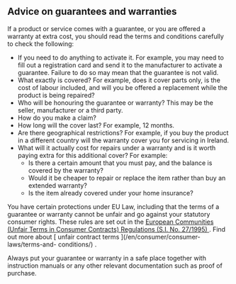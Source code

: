 ##  Advice on guarantees and warranties

If a product or service comes with a guarantee, or you are offered a warranty
at extra cost, you should read the terms and conditions carefully to check the
following:

  * If you need to do anything to activate it. For example, you may need to fill out a registration card and send it to the manufacturer to activate a guarantee. Failure to do so may mean that the guarantee is not valid. 
  * What exactly is covered? For example, does it cover parts only, is the cost of labour included, and will you be offered a replacement while the product is being repaired? 
  * Who will be honouring the guarantee or warranty? This may be the seller, manufacturer or a third party. 
  * How do you make a claim? 
  * How long will the cover last? For example, 12 months. 
  * Are there geographical restrictions? For example, if you buy the product in a different country will the warranty cover you for servicing in Ireland. 
  * What will it actually cost for repairs under a warranty and is it worth paying extra for this additional cover? For example: 
    * Is there a certain amount that you must pay, and the balance is covered by the warranty? 
    * Would it be cheaper to repair or replace the item rather than buy an extended warranty? 
    * Is the item already covered under your home insurance? 

You have certain protections under EU Law, including that the terms of a
guarantee or warranty cannot be unfair and go against your statutory consumer
rights. These rules are set out in the [ European Communities (Unfair Terms in
Consumer Contracts) Regulations (S.I. No. 27/1995)
](http://www.irishstatutebook.ie/eli/1995/si/27/made/en/print) . Find out more
about [ unfair contract terms ](/en/consumer/consumer-laws/terms-and-
conditions/) .

Always put your guarantee or warranty in a safe place together with
instruction manuals or any other relevant documentation such as proof of
purchase.
